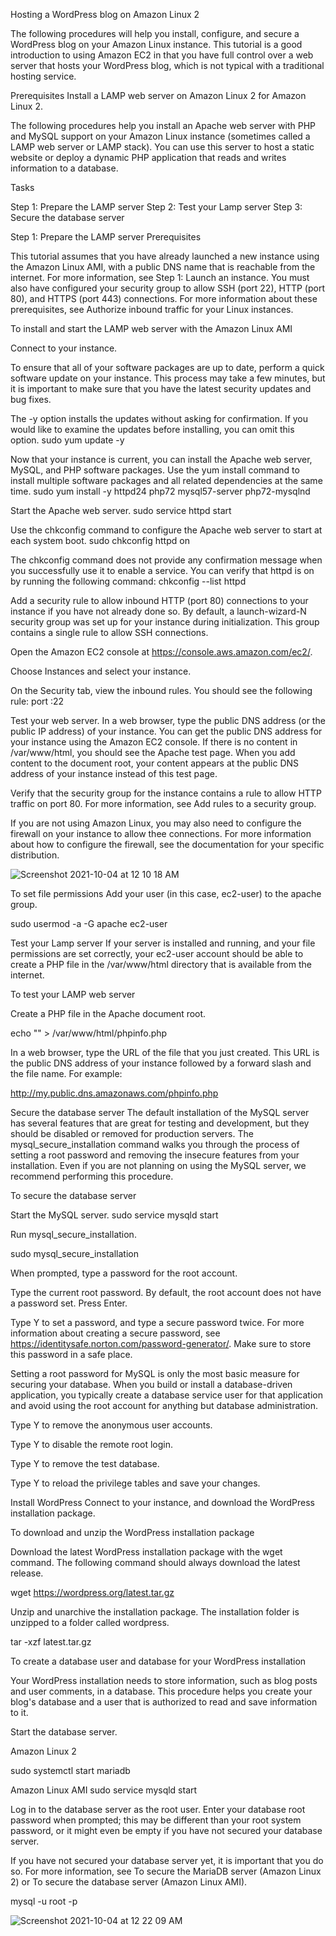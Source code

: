 Hosting a WordPress blog on Amazon Linux 2

The following procedures will help you install, configure, and secure a WordPress blog on your Amazon Linux instance. This tutorial is a good introduction to using Amazon EC2 in that you have full control over a web server that hosts your WordPress blog, which is not typical with a traditional hosting service.


Prerequisites
Install a LAMP web server on Amazon Linux 2 for Amazon Linux 2. 


The following procedures help you install an Apache web server with PHP and MySQL support on your Amazon Linux instance (sometimes called a LAMP web server or LAMP stack). You can use this server to host a static website or deploy a dynamic PHP application that reads and writes information to a database.

Tasks

Step 1: Prepare the LAMP server
Step 2: Test your Lamp server
Step 3: Secure the database server

Step 1: Prepare the LAMP server
Prerequisites

This tutorial assumes that you have already launched a new instance using the Amazon Linux AMI, with a public DNS name that is reachable from the internet. For more information, see Step 1: Launch an instance. You must also have configured your security group to allow SSH (port 22), HTTP (port 80), and HTTPS (port 443) connections. For more information about these prerequisites, see Authorize inbound traffic for your Linux instances.

To install and start the LAMP web server with the Amazon Linux AMI

Connect to your instance.

To ensure that all of your software packages are up to date, perform a quick software update on your instance. This process may take a few minutes, but it is important to make sure that you have the latest security updates and bug fixes.

The -y option installs the updates without asking for confirmation. If you would like to examine the updates before installing, you can omit this option.
sudo yum update -y

Now that your instance is current, you can install the Apache web server, MySQL, and PHP software packages.
Use the yum install command to install multiple software packages and all related dependencies at the same time.
sudo yum install -y httpd24 php72 mysql57-server php72-mysqlnd

Start the Apache web server.
sudo service httpd start

Use the chkconfig command to configure the Apache web server to start at each system boot.
sudo chkconfig httpd on

The chkconfig command does not provide any confirmation message when you successfully use it to enable a service.
You can verify that httpd is on by running the following command:
chkconfig --list httpd

Add a security rule to allow inbound HTTP (port 80) connections to your instance if you have not already done so. By default, a launch-wizard-N security group was set up for your instance during initialization. This group contains a single rule to allow SSH connections.

Open the Amazon EC2 console at https://console.aws.amazon.com/ec2/.

Choose Instances and select your instance.

On the Security tab, view the inbound rules. You should see the following rule:
port :22

Test your web server. In a web browser, type the public DNS address (or the public IP address) of your instance. You can get the public DNS address for your instance using the Amazon EC2 console. If there is no content in /var/www/html, you should see the Apache test page. When you add content to the document root, your content appears at the public DNS address of your instance instead of this test page.

Verify that the security group for the instance contains a rule to allow HTTP traffic on port 80. For more information, see Add rules to a security group.

If you are not using Amazon Linux, you may also need to configure the firewall on your instance to allow thee connections. For more information about how to configure the firewall, see the documentation for your specific distribution.


![Screenshot 2021-10-04 at 12 10 18 AM](https://user-images.githubusercontent.com/91830664/135773066-fa904395-cbcf-4c03-a19b-5fa189397454.png)


To set file permissions
Add your user (in this case, ec2-user) to the apache group.

sudo usermod -a -G apache ec2-user

Test your Lamp server
If your server is installed and running, and your file permissions are set correctly, your ec2-user account should be able to create a PHP file in the /var/www/html directory that is available from the internet.

To test your LAMP web server

Create a PHP file in the Apache document root.

echo "<?php phpinfo(); ?>" > /var/www/html/phpinfo.php


In a web browser, type the URL of the file that you just created. This URL is the public DNS address of your instance followed by a forward slash and the file name. For example:

http://my.public.dns.amazonaws.com/phpinfo.php

Secure the database server
The default installation of the MySQL server has several features that are great for testing and development, but they should be disabled or removed for production servers. The mysql_secure_installation command walks you through the process of setting a root password and removing the insecure features from your installation. Even if you are not planning on using the MySQL server, we recommend performing this procedure.

To secure the database server

Start the MySQL server.
sudo service mysqld start

Run mysql_secure_installation.

sudo mysql_secure_installation

When prompted, type a password for the root account.

Type the current root password. By default, the root account does not have a password set. Press Enter.

Type Y to set a password, and type a secure password twice. For more information about creating a secure password, see https://identitysafe.norton.com/password-generator/. Make sure to store this password in a safe place.

Setting a root password for MySQL is only the most basic measure for securing your database. When you build or install a database-driven application, you typically create a database service user for that application and avoid using the root account for anything but database administration.

Type Y to remove the anonymous user accounts.

Type Y to disable the remote root login.

Type Y to remove the test database.

Type Y to reload the privilege tables and save your changes.

Install WordPress
Connect to your instance, and download the WordPress installation package.

To download and unzip the WordPress installation package

Download the latest WordPress installation package with the wget command. The following command should always download the latest release.

wget https://wordpress.org/latest.tar.gz

Unzip and unarchive the installation package. The installation folder is unzipped to a folder called wordpress.

tar -xzf latest.tar.gz

To create a database user and database for your WordPress installation

Your WordPress installation needs to store information, such as blog posts and user comments, in a database. This procedure helps you create your blog's database and a user that is authorized to read and save information to it.

Start the database server.

Amazon Linux 2

sudo systemctl start mariadb

Amazon Linux AMI
sudo service mysqld start

Log in to the database server as the root user. Enter your database root password when prompted; this may be different than your root system password, or it might even be empty if you have not secured your database server.

If you have not secured your database server yet, it is important that you do so. For more information, see To secure the MariaDB server (Amazon Linux 2) or To secure the database server (Amazon Linux AMI).

mysql -u root -p


![Screenshot 2021-10-04 at 12 22 09 AM](https://user-images.githubusercontent.com/91830664/135773403-8753eff7-b6cc-41f9-8d7f-a8443f731889.png)



